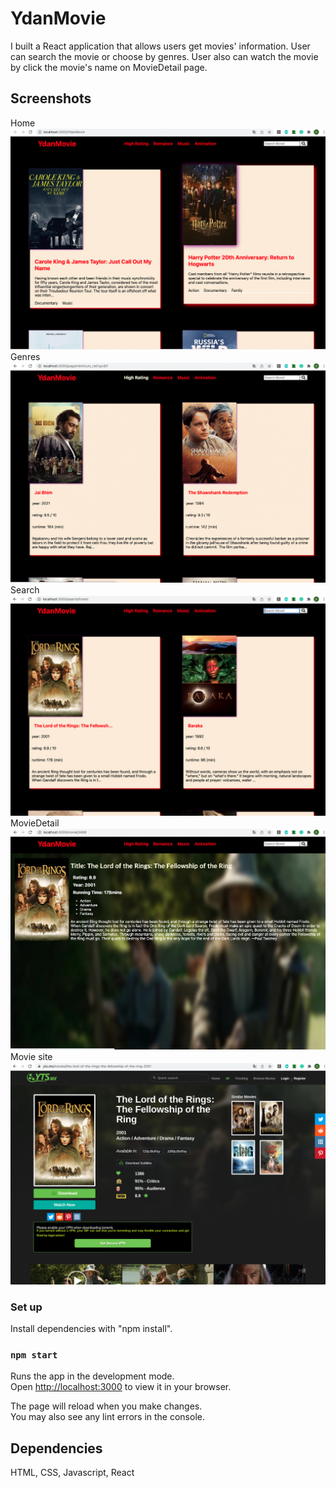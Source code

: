 # YdanMovie

I built a React application that allows users get movies' information. User can search the movie or choose by genres.
User also can watch the movie by click the movie's name on MovieDetail page.

## Screenshots

Home
!["Homepage"](https://github.com/yhupaul/YdanMovie/blob/main/doc/Homepage.png)
Genres
!["Genres"](https://github.com/yhupaul/YdanMovie/blob/main/doc/Genres.png)
Search
!["Search"](https://github.com/yhupaul/YdanMovie/blob/main/doc/Search.png)
MovieDetail
!["MovieDetail"](https://github.com/yhupaul/YdanMovie/blob/main/doc/MovieDetail.png)
Movie site
!["Movie site"](https://github.com/yhupaul/YdanMovie/blob/main/doc/Movie%20site.png)


### Set up

Install dependencies with "npm install".

### `npm start`

Runs the app in the development mode.\
Open [http://localhost:3000](http://localhost:3000) to view it in your browser.

The page will reload when you make changes.\
You may also see any lint errors in the console.

## Dependencies

HTML, CSS, Javascript, React
